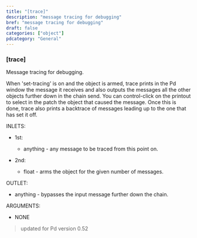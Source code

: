 ```yaml
---
title: "[trace]"
description: "message tracing for debugging"
bref: "message tracing for debugging"
draft: false
categories: ["object"]
pdcategory: "General"
---
```


### [trace]

Message tracing for debugging.

When 'set-tracing' is on and the object is armed,  trace prints in the Pd window the message it receives and also outputs the messages all the other objects further down in the chain send. You can control-click on the printout to select in the patch the object that caused the message. Once this is done,  trace also prints a backtrace of messages leading up to the one that has set it off.

INLETS:

- 1st:

  - anything - any message to be traced from this point on.

- 2nd:

  - float - arms the object for the given number of messages.

OUTLET:

- anything - bypasses the input message further down the chain.

ARGUMENTS:

- NONE
 
> updated for Pd version 0.52